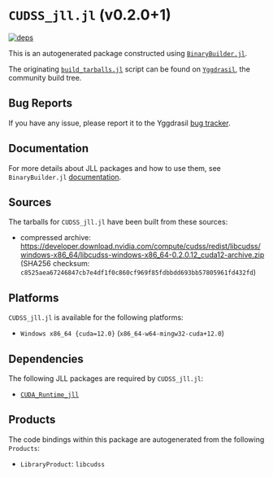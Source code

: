 # `CUDSS_jll.jl` (v0.2.0+1)

[![deps](https://juliahub.com/docs/CUDSS_jll/deps.svg)](https://juliahub.com/ui/Packages/CUDSS_jll/zjbKf?page=2)

This is an autogenerated package constructed using [`BinaryBuilder.jl`](https://github.com/JuliaPackaging/BinaryBuilder.jl).

The originating [`build_tarballs.jl`](https://github.com/JuliaPackaging/Yggdrasil/blob/ad6387904b455db6168e1263caace6c214800940/C/CUDA/CUDSS/build_tarballs.jl) script can be found on [`Yggdrasil`](https://github.com/JuliaPackaging/Yggdrasil/), the community build tree.

## Bug Reports

If you have any issue, please report it to the Yggdrasil [bug tracker](https://github.com/JuliaPackaging/Yggdrasil/issues).

## Documentation

For more details about JLL packages and how to use them, see `BinaryBuilder.jl` [documentation](https://docs.binarybuilder.org/stable/jll/).

## Sources

The tarballs for `CUDSS_jll.jl` have been built from these sources:

* compressed archive: https://developer.download.nvidia.com/compute/cudss/redist/libcudss/windows-x86_64/libcudss-windows-x86_64-0.2.0.12_cuda12-archive.zip (SHA256 checksum: `c8525aea67246847cb7e4df1f0c860cf969f85fdbbdd693bb57805961fd432fd`)

## Platforms

`CUDSS_jll.jl` is available for the following platforms:

* `Windows x86_64 {cuda=12.0}` (`x86_64-w64-mingw32-cuda+12.0`)

## Dependencies

The following JLL packages are required by `CUDSS_jll.jl`:

* [`CUDA_Runtime_jll`](https://github.com/JuliaBinaryWrappers/CUDA_Runtime_jll.jl)

## Products

The code bindings within this package are autogenerated from the following `Products`:

* `LibraryProduct`: `libcudss`
